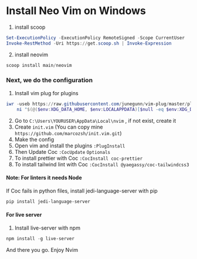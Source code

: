 
# Install Neo Vim on Windows

1. install scoop 

``` PowerShell
Set-ExecutionPolicy -ExecutionPolicy RemoteSigned -Scope CurrentUser
Invoke-RestMethod -Uri https://get.scoop.sh | Invoke-Expression
```

2. install neovim

``` PowerShell
scoop install main/neovim
```

### Next, we do the configuration

1. Install vim plug for plugins

``` PowerShell
iwr -useb https://raw.githubusercontent.com/junegunn/vim-plug/master/plug.vim |`
    ni "$(@($env:XDG_DATA_HOME, $env:LOCALAPPDATA)[$null -eq $env:XDG_DATA_HOME])/nvim-data/site/autoload/plug.vim" -Force

```

2. Go to `C:\Users\YOURUSER\AppData\Local\nvim` , if not exist, create it
3. Create `init.vim` (You can copy mine `https://github.com/marcozsh/init.vim.git`)
4. Make the config
5. Open vim and install the plugins `:PlugInstall`
6. Then Update Coc `:CocUpdate`
`Optionals`
7. To install prettier with Coc `:CocInstall coc-prettier`
8. To install tailwind lint with Coc `:CocInstall @yaegassy/coc-tailwindcss3`

#### Note: For linters it needs Node

If Coc fails in python files, install jedi-language-server with pip

```PowerShell
pip install jedi-language-server
```

#### For live server 

1. Install live-server with npm

```PowerShell
npm install -g live-server
```

And there you go. Enjoy Nvim
